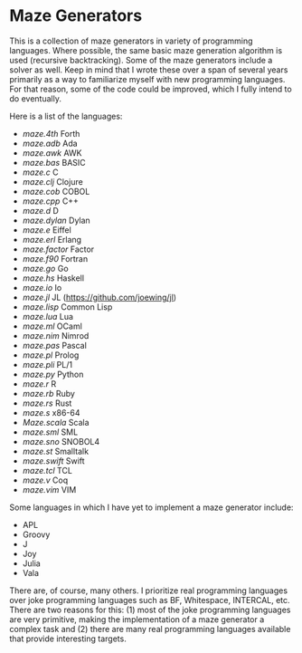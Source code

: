 
Maze Generators
==============================================================================
This is a collection of maze generators in variety of programming languages.
Where possible, the same basic maze generation algorithm is used (recursive
backtracking).  Some of the maze generators include a solver as well.  Keep
in mind that I wrote these over a span of several years primarily as a way
to familiarize myself with new programming languages.  For that reason,
some of the code could be improved, which I fully intend to do eventually.

Here is a list of the languages:
 - *maze.4th* Forth
 - *maze.adb* Ada
 - *maze.awk* AWK
 - *maze.bas* BASIC
 - *maze.c* C
 - *maze.clj* Clojure
 - *maze.cob* COBOL
 - *maze.cpp* C++
 - *maze.d* D
 - *maze.dylan* Dylan
 - *maze.e* Eiffel
 - *maze.erl* Erlang
 - *maze.factor* Factor
 - *maze.f90* Fortran
 - *maze.go* Go
 - *maze.hs* Haskell
 - *maze.io* Io
 - *maze.jl* JL (https://github.com/joewing/jl)
 - *maze.lisp* Common Lisp
 - *maze.lua* Lua
 - *maze.ml* OCaml
 - *maze.nim* Nimrod
 - *maze.pas* Pascal
 - *maze.pl* Prolog
 - *maze.pli* PL/1
 - *maze.py* Python
 - *maze.r* R
 - *maze.rb* Ruby
 - *maze.rs* Rust
 - *maze.s* x86-64
 - *Maze.scala* Scala
 - *maze.sml* SML
 - *maze.sno* SNOBOL4
 - *maze.st* Smalltalk
 - *maze.swift* Swift
 - *maze.tcl* TCL
 - *maze.v* Coq
 - *maze.vim* VIM

Some languages in which I have yet to implement a maze generator include:
 - APL
 - Groovy
 - J
 - Joy
 - Julia
 - Vala

There are, of course, many others.
I prioritize real programming languages over joke programming languages
such as BF, Whitespace, INTERCAL, etc.  There are two reasons for this:
(1) most of the joke programming languages are very primitive, making
the implementation of a maze generator a complex task and (2)
there are many real programming languages available that provide
interesting targets.

